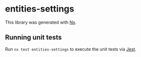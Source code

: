 # entities-settings

This library was generated with [Nx](https://nx.dev).

## Running unit tests

Run `nx test entities-settings` to execute the unit tests via [Jest](https://jestjs.io).
